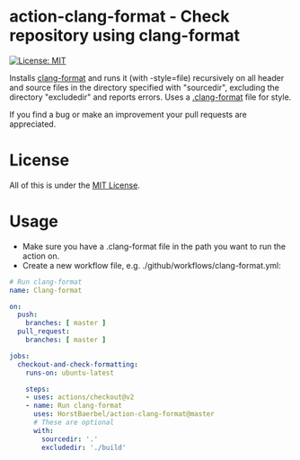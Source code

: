 # action-clang-format - Check repository using clang-format

[![License: MIT](https://img.shields.io/badge/License-MIT-yellow.svg)](https://opensource.org/licenses/MIT)

Installs [clang-format](https://clang.llvm.org/docs/ClangFormat.html) and runs it (with -style=file) recursively on all header and source files in the directory specified with "sourcedir", excluding the directory "excludedir" and reports errors. Uses a [.clang-format](https://clang.llvm.org/docs/ClangFormatStyleOptions.html) file for style.

If you find a bug or make an improvement your pull requests are appreciated.

# License

All of this is under the [MIT License](LICENSE).

# Usage

* Make sure you have a .clang-format file in the path you want to run the action on.
* Create a new workflow file, e.g. ./github/workflows/clang-format.yml:

```yaml
# Run clang-format
name: Clang-format

on:
  push:
    branches: [ master ]
  pull_request:
    branches: [ master ]

jobs:
  checkout-and-check-formatting:
    runs-on: ubuntu-latest

    steps:
    - uses: actions/checkout@v2
    - name: Run clang-format
      uses: HorstBaerbel/action-clang-format@master
      # These are optional
      with:
        sourcedir: '.'
        excludedir: './build'
```

